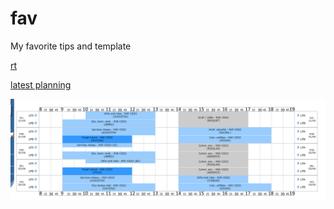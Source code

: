 # fav
My favorite tips and template


[rt](lp_planning.md)

[latest planning](lp_planning.md#latest-planning)

![planning_may](./images_LP_planning/182124.png)